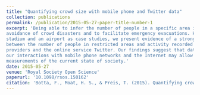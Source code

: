 ```yaml
---
title: "Quantifying crowd size with mobile phone and Twitter data"
collection: publications
permalink: /publication/2015-05-27-paper-title-number-1
excerpt: 'Being able to infer the number of people in a specific area is of extreme importance for the 
avoidance of crowd disasters and to facilitate emergency evacuations. Here, using a football 
stadium and an airport as case studies, we present evidence of a strong relationship 
between the number of people in restricted areas and activity recorded by mobile phone 
providers and the online service Twitter. Our findings suggest that data generated through 
our interactions with mobile phone networks and the Internet may allow us to gain valuable 
measurements of the current state of society.'
date: 2015-05-27
venue: 'Royal Society Open Science'
paperurl: '10.1098/rsos.150162'
citation: 'Botta, F., Moat, H. S., & Preis, T. (2015). Quantifying crowd size with mobile phone and Twitter data. Royal Society open science, 2(5), 150162.'
---
```


